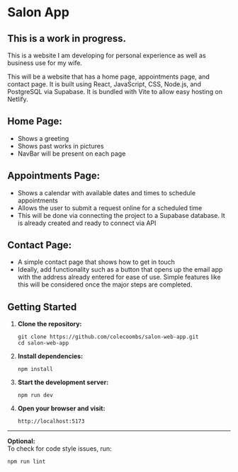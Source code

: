 # Salon App

## This is a work in progress. 

This is a website I am developing for personal experience as well as business use for my wife.

This will be a website that has a home page, appointments page, and contact page. 
It is built using React, JavaScript, CSS, Node.js, and PostgreSQL via Supabase. It is bundled with Vite to allow easy hosting on Netlify. 

## Home Page:
  - Shows a greeting
  - Shows past works in pictures
  - NavBar will be present on each page
    
## Appointments Page:
  - Shows a calendar with available dates and times to schedule appointments
  - Allows the user to submit a request online for a scheduled time
  - This will be done via connecting the project to a Supabase database. It is already created and ready to connect via API
    
## Contact Page:
  - A simple contact page that shows how to get in touch
  - Ideally, add functionality such as a button that opens up the email app with the address already entered for ease of use. Simple features like this will be considered once the major steps are completed.

## Getting Started

1. **Clone the repository:**
   ```
   git clone https://github.com/colecoombs/salon-web-app.git
   cd salon-web-app
   ```

2. **Install dependencies:**
   ```
   npm install
   ```

3. **Start the development server:**
   ```
   npm run dev
   ```

4. **Open your browser and visit:**
   ```
   http://localhost:5173
   ```

---

**Optional:**  
To check for code style issues, run:
```
npm run lint
```
